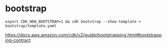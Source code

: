# bootstrap

```
export CDK_NEW_BOOTSTRAP=1 && cdk bootstrap --show-template > bootstrap/template.yaml
```

https://docs.aws.amazon.com/cdk/v2/guide/bootstrapping.html#bootstrapping-contract
